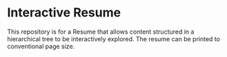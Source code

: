 # Interactive Resume

This repository is for a Resume that allows content structured in a hierarchical tree to be interactively explored. The resume can be printed to conventional page size.